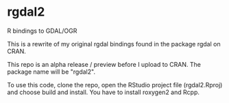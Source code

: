 rgdal2
======

R bindings to GDAL/OGR

This is a rewrite of my original rgdal bindings found in the package rgdal on CRAN.

This repo is an alpha release / preview before I upload to CRAN. The package name will be "rgdal2".

To use this code, clone the repo, open the RStudio project file (rgdal2.Rproj) and choose build and install.
You have to install roxygen2 and Rcpp.
